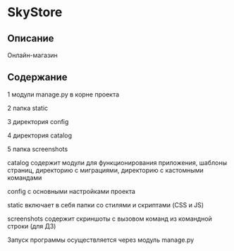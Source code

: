 # SkyStore

## Описание

Онлайн-магазин

## Содержание

1 модули manage.py в корне проекта

2 папка static

3 директория config

4 директория catalog

5 папка screenshots


catalog содержит модули для функционирования приложения, шаблоны страниц, директорию с миграциями, директорию с кастомными командами

config с основными настройками проекта

static включает в себя папки со стилями и скриптами (CSS и JS)

screenshots содержит скриншоты с вызовом команд из командной строки (для ДЗ)

Запуск программы осуществляется через модуль manage.py
